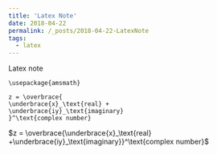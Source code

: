 ```yaml
---
title: 'Latex Note'
date: 2018-04-22
permalink: /_posts/2018-04-22-LatexNote
tags:
  - latex
---
```

Latex note

	\usepackage{amsmath}
	
	z = \overbrace{
	\underbrace{x}_\text{real} +
	\underbrace{iy}_\text{imaginary}
	}^\text{complex number}
  


  
$z = \overbrace{\underbrace{x}_\text{real} +\underbrace{iy}_\text{imaginary}}^\text{complex number}$
